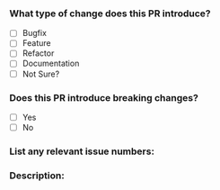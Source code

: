 <!--

Please first discuss the change you wish to make via issue before making a change. It might avoid a waste of your time.

Before submitting your contribution, please take a moment to review this document:
https://github.com/Divlo/vscode-styled-jsx/blob/master/.github/CONTRIBUTING.md

Please place an x (no spaces - [x]) in all [ ] that apply.

-->

### What type of change does this PR introduce?

- [ ] Bugfix
- [ ] Feature
- [ ] Refactor
- [ ] Documentation
- [ ] Not Sure?

### Does this PR introduce breaking changes?

- [ ] Yes
- [ ] No

### List any relevant issue numbers:

### Description:
